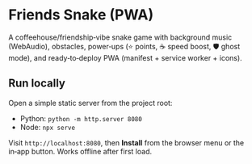 # Friends Snake (PWA)

A coffeehouse/friendship‑vibe snake game with background music (WebAudio), obstacles, power‑ups (⭐ points, ☕ speed boost, 🛡 ghost mode), and ready‑to‑deploy PWA (manifest + service worker + icons).

## Run locally
Open a simple static server from the project root:
- Python: `python -m http.server 8080`
- Node: `npx serve`

Visit `http://localhost:8080`, then **Install** from the browser menu or the in‑app button. Works offline after first load.
